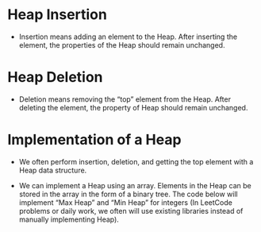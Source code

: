 # Heap Insertion

* Insertion means adding an element to the Heap. After inserting the element, the properties of the Heap should remain unchanged.

# Heap Deletion

* Deletion means removing the “top” element from the Heap. After deleting the element, the property of Heap should remain unchanged.

# Implementation of a Heap

* We often perform insertion, deletion, and getting the top element with a Heap data structure.

* We can implement a Heap using an array. Elements in the Heap can be stored in the array in the form of a binary tree. The code below will implement “Max Heap” and “Min Heap” for integers (In LeetCode problems or daily work, we often will use existing libraries instead of manually implementing Heap).